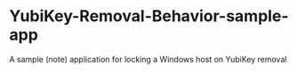 # YubiKey-Removal-Behavior-sample-app
A sample (note) application for locking a Windows host on YubiKey removal
